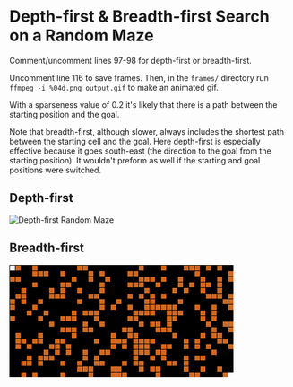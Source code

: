 # Depth-first & Breadth-first Search on a Random Maze

Comment/uncomment lines 97-98 for depth-first or breadth-first.

Uncomment line 116 to save frames. Then, in the `frames/` directory run
`ffmpeg -i %04d.png output.gif` to make an animated gif.

With a sparseness value of 0.2 it's likely that there is a path between the
starting position and the goal.

Note that breadth-first, although slower, always includes the shortest path
between the starting cell and the goal. Here depth-first is especially
effective because it goes south-east (the direction to the goal from the
starting position). It wouldn't preform as well if the starting and goal
positions were switched.

## Depth-first

![Depth-first Random Maze](https://github.com/tinfante/algorithms-and-data-structures/blob/master/Problems/Maze/depth-first.gif)

## Breadth-first

![Breadth-first Random Maze](https://github.com/tinfante/algorithms-and-data-structures/blob/master/Problems/Maze/breadth-first.gif)
